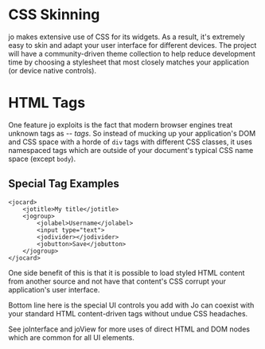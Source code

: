 
CSS Skinning
============

jo makes extensive use of CSS for its widgets. As a result, it's extremely easy to
skin and adapt your user interface for different devices. The project will have a
community-driven theme collection to help reduce development time by choosing a
stylesheet that most closely matches your application (or device native controls).

HTML Tags
=========

One feature jo exploits is the fact that modern browser engines treat unknown
tags as -- _tags_. So instead of mucking up your application's DOM and CSS space with
a horde of `div` tags with different CSS classes, it uses namespaced tags which
are outside of your document's typical CSS name space (except `body`).

Special Tag Examples
--------------------

	<jocard>
		<jotitle>My title</jotitle>
		<jogroup>
			<jolabel>Username</jolabel>
			<input type="text">
			<jodivider></jodivider>
			<jobutton>Save</jobutton>
		</jogroup>
	</jocard>

One side benefit of this is that it is possible to load styled HTML content from
another source and not have that content's CSS corrupt your application's user
interface.

Bottom line here is the special UI controls you add with Jo can coexist with
your standard HTML content-driven tags without undue CSS headaches.

See joInterface and joView for more uses of direct HTML and DOM nodes which are
common for all UI elements.
